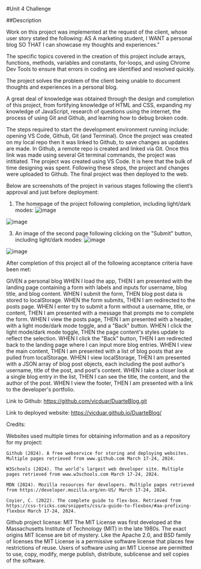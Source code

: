 #Unit 4 Challenge

##Description

Work on this project was implemented at the request of the client, whose user story stated the following: AS A marketing student, I WANT a personal blog SO THAT I can showcase my thoughts and experiences."

The specific topics covered in the creation of this project include arrays, functions, methods, variables and constants, for-loops, and using Chrome Dev Tools to ensure that errors in coding are identified and resolved quickly.

The project solves the problem of the client being unable to document thoughts and experiences in a personal blog.

A great deal of knowledge was obtained through the design and completion of this project, from fortifying knowledge of HTML and CSS, expanding my knowledge of JavaScript, research of questions using the internet, the process of using Git and Github, and learning how to debug broken code.

The steps required to start the development environment running include: opening VS Code, Github, Git (and Terminal). Once the project was created on my local repo then it was linked to Github, to save changes as updates are made. In Github, a remote repo is created and linked via Git. Once this link was made using several Git terminal commands, the project was intitiated. The project was created using VS Code. It is here that the bulk of time designing was spent. Following these steps, the project and changes were uploaded to Github. The final project was then deployed to the web.

Below are screenshots of the project in various stages following the client’s approval and just before deployment:

1. The homepage of the project following completion, including light/dark modes:
![image](https://github.com/vicduar/DuarteBlog/assets/152129193/1291c2db-1271-40f2-bac6-b83af81a2745)

![image](https://github.com/vicduar/DuarteBlog/assets/152129193/a1f18ed6-ecb2-41c9-af87-5a0292a7237c)


3. An image of the second page following clicking on the "Submit" button, including light/dark modes:
![image](https://github.com/vicduar/DuarteBlog/assets/152129193/b28cc617-c5b3-43b7-bf1b-634f6191d08e)

![image](https://github.com/vicduar/DuarteBlog/assets/152129193/884746a9-8234-4485-969b-9ce5a5b25567)


After completion of this project all of the following acceptance criteria have been met:

GIVEN a personal blog
WHEN I load the app,
THEN I am presented with the landing page containing a form with labels and inputs for username, blog title, and blog content.
WHEN I submit the form,
THEN blog post data is stored to localStorage.
WHEN the form submits,
THEN I am redirected to the posts page.
WHEN I enter try to submit a form without a username, title, or content,
THEN I am presented with a message that prompts me to complete the form.
WHEN I view the posts page,
THEN I am presented with a header, with a light mode/dark mode toggle, and a "Back" button.
WHEN I click the light mode/dark mode toggle,
THEN the page content's styles update to reflect the selection.
WHEN I click the "Back" button,
THEN I am redirected back to the landing page where I can input more blog entries.
WHEN I view the main content,
THEN I am presented with a list of blog posts that are pulled from localStorage.
WHEN I view localStorage,
THEN I am presented with a JSON array of blog post objects, each including the post author's username, title of the post, and post's content.
WHEN I take a closer look at a single blog entry in the list,
THEN I can see the title, the content, and the author of the post.
WHEN I view the footer,
THEN I am presented with a link to the developer's portfolio.

Link to Github: https://github.com/vicduar/DuarteBlog.git

Link to deployed website: https://vicduar.github.io/DuarteBlog/

Credits:

Websites used multiple times for obtaining information and as a repository for my project:

    Github (2024). A free webservice for storing and deploying websites. Multiple pages retrieved from www.github.com March 17-24, 2024.

    W3Schools (2024). The world’s largest web developer site. Multiple pages retrieved from www.w3schools.com March 17-24, 2024.

    MDN (2024). Mozilla resources for developers. Multiple pages retrieved from https://developer.mozilla.org/en-US/ March 17-24, 2024.

    Coyier, C. (2022). The complete guide to flex-box. Retrieved from https://css-tricks.com/snippets/css/a-guide-to-flexbox/#aa-prefixing-flexbox March 17-24, 2024.

Github project license: MIT
The MIT License was first developed at the Massachusetts Institute of Technology (MIT) in the late 1980s. The exact origins MIT license are bit of mystery. Like the Apache 2.0, and BSD family of licenses the MIT License is a permissive software license that places few restrictions of reuse. Users of software using an MIT License are permitted to use, copy, modify, merge publish, distribute, sublicense and sell copies of the software.
